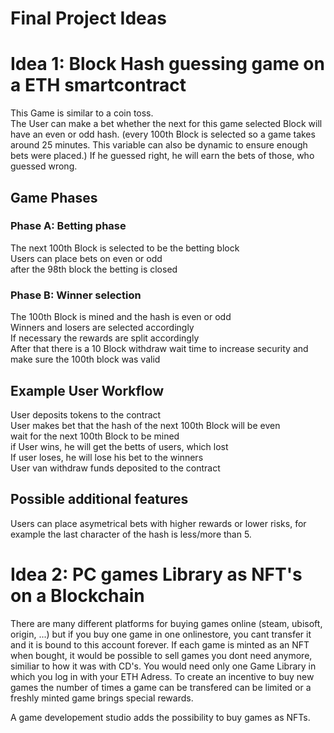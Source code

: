 # Final Project Ideas


# Idea 1: Block Hash guessing game on a ETH smartcontract

This Game is similar to a coin toss. <br>
The User can make a bet whether the next for this game selected Block will have an even or odd hash. (every 100th Block is selected so a game takes around 25 minutes. This variable can also be dynamic to ensure enough bets were placed.)
If he guessed right, he will earn the bets of those, who guessed wrong. <br>


## Game Phases
### Phase A: Betting phase
The next 100th Block is selected to be the betting block <br>
Users can place bets on even or odd <br>
after the 98th block the betting is closed <br>

### Phase B: Winner selection
The 100th Block is mined and the hash is even or odd <br>
Winners and losers are selected accordingly <br>
If necessary the rewards are split accordingly <br>
After that there is a 10 Block withdraw wait time to increase security and make sure the 100th block was valid <br>

## Example User Workflow
User deposits tokens to the contract <br>
User makes bet that the hash of the next 100th Block will be even <br>
wait for the next 100th Block to be mined <br>
if User wins, he will get the betts of users, which lost <br>
If user loses, he will lose his bet to the winners <br>
User van withdraw funds deposited to the contract <br>

## Possible additional features
Users can place asymetrical bets with higher rewards or lower risks, for example the last character of the hash is less/more than 5.


# Idea 2: PC games Library as NFT's on a Blockchain

There are many different platforms for buying games online (steam, ubisoft, origin, ...) but if you buy one game in one onlinestore, you cant transfer it and it is bound to this account forever.
If each game is minted as an NFT when bought, it would be possible to sell games you dont need anymore, similiar to how it was with CD's. You would need only one Game Library in which you log in with your ETH Adress. To create an incentive to buy new games the number of times a game can be transfered can be limited or a freshly minted game brings special rewards.

A game developement studio adds the possibility to buy games as NFTs.
